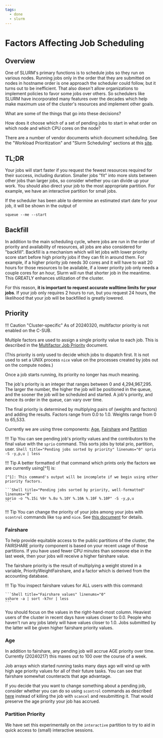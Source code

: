 ```yaml
---
tags:
  - done
  - slurm
---
```

# Factors Affecting Job Scheduling

## Overview

One of SLURM's primary functions is to schedule jobs so they run on various nodes. Running jobs only in the order that they are submitted on nodes in hostname order is one approach the scheduler could follow, but it turns out to be inefficient. That also doesn't allow organizations to implement policies to favor some jobs over others. So schedulers like SLURM have incorporated many features over the decades which help make maximum use of the cluster's resources and implement other goals.

What are some of the things that go into these decisions?

How does it choose which of a set of pending jobs to start in what order on which node and which CPU cores on the node?

There are a number of vendor documents which document scheduling. See the "Workload Prioritization" and "Slurm Scheduling" sections at this [site](https://slurm.schedmd.com/documentation.html).

## TL;DR
Your jobs will start faster if you request the fewest resources required for their success, including duration. Smaller jobs "fit" into more slots between other jobs than larger jobs, so consider whether you can divide up your work. You should also direct your job to the most appropriate partition. For example, we have an interactive partition for small jobs.

If the scheduler has been able to determine an estimated start date for your job, it will be shown in the output of

```Shell title="Start time estimate" linenums="0"
squeue --me --start
```

## Backfill

In addition to the main scheduling cycle, where jobs are run in the order of priority and availability of resources, all jobs are also considered for "backfill". Backfill is a mechanism which will let jobs with lower priority score start before high priority jobs if they can fit in around them. For example, if a higher priority job needs 30 cores and it will have to wait 20 hours for those resources to be available, if a lower priority job only needs a couple cores for an hour, Slurm will run that shorter job in the meantime. This GREATLY enhances utilization of the cluster.

For this reason, **it is important to request accurate walltime limits for your jobs**. If your job only requires 2 hours to run, but you request 24 hours, the likelihood that your job will be backfilled is greatly lowered. 


## Priority

!!! Caution "Cluster-specific"
    As of 20240320, multifactor priority is not enabled on the C-SUB.
    
Multiple factors are used to assign a single priority value to each job. This is described in the [Multifactor Job Priority](https://slurm.schedmd.com/priority_multifactor.html) document.

(This priority is only used to decide which jobs to dispatch first. It is not used to set a UNIX process `nice` value on the processes created by jobs out on the compute nodes.)

Once a job starts running, its priority no longer has much meaning.

The job's priority is an integer that ranges between 0 and 4,294,967,295. The larger the number, the higher the job will be positioned in the queue, and the sooner the job will be scheduled and started. A job's priority, and hence its order in the queue, can vary over time.

The final priority is determined by multiplying pairs of (weights and factors) and adding the results. Factors range from 0.0 to 1.0. Weights range from 0 to 65,533.

Currently we are using three components: [Age](https://slurm.schedmd.com/priority_multifactor.html#age), [Fairshare](https://slurm.schedmd.com/priority_multifactor.html#fairshare) and [Partition](https://slurm.schedmd.com/priority_multifactor.html#partition)

!!! Tip
    You can see pending job's priority values and the contributors to the final value with the `sprio` command. This sorts jobs by total prio, partition, user.
    ```Shell title="Pending jobs sorted by priority" linenums="0"
    sprio -S -y,p,u | less
    ```

!!! Tip
    A better formatted of that command which prints only the factors we are currently using[^1] is:

    [^1]: This command's output will be incomplete if we begin using other priority factors.

    ```Shell title="Pending jobs sorted by priority, well-formatted" linenums="0"
    sprio -o "%.15i %9r %.8u %.10Y %.10A %.10F %.10P" -S -y,p,u
    ```
!!! Tip
    You can change the priority of your jobs among your jobs with `scontrol` commands like `top` and `nice`. See [this document](tips-scontrol.md) for details. 
### Fairshare
To help provide equitable access to the public partitions of the cluster, the FAIRSHARE priority component is based on your recent usage of those partitions. If you have used fewer CPU minutes than someone else in the last week, then your jobs will receive a higher fairshare value.

The fairshare priority is the result of multiplying a weight stored in a variable, PriorityWeightFairshare, and a factor which is derived from the accounting database.

!!! Tip
    You inspect fairshare values for ALL users with this command:

    ```Shell title="Fairshare values" linenums="0"
    sshare -a | sort -k7nr | less
    ```

You should focus on the values in the right-hand-most column. Heaviest users of the cluster in recent days have values closer to 0.0. People who haven't run any jobs lately will have values closer to 1.0. Jobs submitted by the latter will be given higher fairshare priority values.

### Age

In addition to fairshare, any pending job will accrue AGE priority over time. Currently (20240217) this maxes out to 100 over the course of a week.

Job arrays which started running tasks many days ago will wind up with high age priority values for all of their future tasks. You can see that fairshare somewhat counteracts that age advantage.

If you decide that you want to change something about a pending job, consider whether you can do so using `scontrol` commands as described [here](tips-scontrol.md) instead of killing the job with `scancel` and resubmitting it. That would preserve the age priority your job has accrued.

### Partition Priority

We have set this experimentally on the `interactive` partition to try to aid in quick access to (small) interactive sessions.
